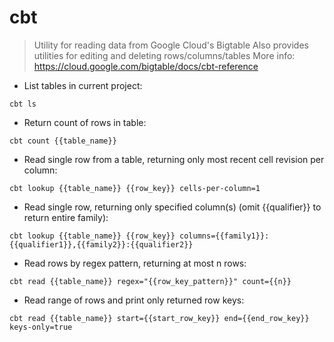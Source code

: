 # cbt

> Utility for reading data from Google Cloud's Bigtable
> Also provides utilities for editing and deleting rows/columns/tables
> More info: https://cloud.google.com/bigtable/docs/cbt-reference

- List tables in current project:

`cbt ls`

- Return count of rows in table:

`cbt count {{table_name}}`

- Read single row from a table, returning only most recent cell revision per column:

`cbt lookup {{table_name}} {{row_key}} cells-per-column=1`

- Read single row, returning only specified column(s) (omit {{qualifier}} to return entire family):

`cbt lookup {{table_name}} {{row_key}} columns={{family1}}:{{qualifier1}},{{family2}}:{{qualifier2}}`

- Read rows by regex pattern, returning at most n rows:

`cbt read {{table_name}} regex="{{row_key_pattern}}" count={{n}}`

- Read range of rows and print only returned row keys:

`cbt read {{table_name}} start={{start_row_key}} end={{end_row_key}} keys-only=true`